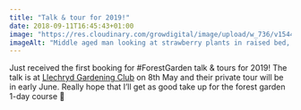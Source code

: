 ```yaml
---
title: "Talk & tour for 2019!"
date: 2018-09-11T16:45:43+01:00
image: "https://res.cloudinary.com/growdigital/image/upload/w_736/v1544351708/tour-44568752342.jpg"
imageAlt: "Middle aged man looking at strawberry plants in raised bed, backing on foxgloves"
---
```


Just received the first booking for #ForestGarden talk & tours for 2019! The talk is at [Llechryd Gardening Club](https://www.facebook.com/LlechrydDGC/) on 8th May and their private tour will be in early June. Really hope that I’ll get as good take up for the forest garden 1-day course 🙂
